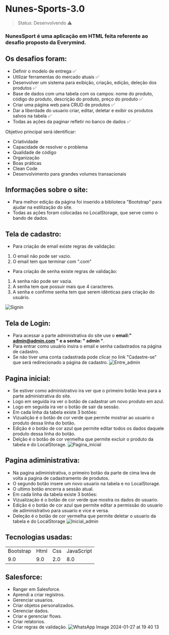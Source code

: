 # Nunes-Sports-3.0

> Status: Desenvolvendo ⚠️

### NunesSport é uma aplicação em HTML feita referente ao desafio proposto da Everymind.

## Os desafios foram:

+ Definir o modelo de entrega ✅
+ Utilizar ferramentas do mercado atuais ✅
+ Desenvolver um sistema para exibição, criação, edição, deleção dos produtos ✅
+ Base de dados com uma tabela com os campos: nome do produto, código do produto, descrição do produto, preço do produto ✅
+ Criar uma página web para CRUD de produtos ✅
+ Dar a liberdade do usuario criar, editar, deletar e exibir os produtos salvos na tabela ✅
+ Todas as ações da paginar refletir no banco de dados ✅

Objetivo principal será identificar:

+ Criatividade
+ Capacidade de resolver o problema
+ Qualidade de código
+ Organização
+ Boas práticas
+ Clean Code
+ Desenvolvimento para grandes volumes transacionais

## Informações sobre o site:

* Para melhor edição da página foi inserido a biblioteca "Bootstrap" para ajudar na estilização do site.
* Todas as ações foram colocadas no LocalStorage, que serve como o bando de dados.

## Tela de cadastro:

* Para criação de email existe regras de validação:
1) O email não pode ser vazio.
2) O email tem que terminar com ".com"
* Para criação de senha existe regras de validação:
1) A senha não pode ser vazia.
2) A senha tem que possuir mais que 4 caracteres.
3) A senha e confirme senha tem que serem idênticas para criação do usuário.

![Signin](https://github.com/Freitas-gui/Calisthenics-Movements/assets/145817464/c51e4e1f-fcc1-43c4-9636-c6f9b9c828b2)
 
## Tela de Login:

* Para acessar a parte administrativa do site use o **email:" admin@admin.com " e a senha: " admin "**.
* Para entrar como usuário insira o email e senha cadastrados na página de cadastro.
* Se não tiver uma conta cadastrada pode clicar no link "Cadastre-se" que será redirecionado a página de cadastro.
![Entre_admin](https://github.com/Freitas-gui/Calisthenics-Movements/assets/145817464/2e1ac758-ec63-4d52-9e05-93661614f2dc)

## Pagina inicial:

* Se estiver como administrativo ira ver que o primeiro botão leva para a parte administrativa do site.
* Logo em seguida ira ver o botão de cadastrar um novo produto em azul.
* Logo em seguida ira ver o botão de sair da sessão.
* Em cada linha da tabela existe 3 botões:
* Vizualição é o botão de cor verde que permite mostrar ao usuario o produto dessa linha do botão.
* Edição é o botão de cor azul que permite editar todos os dados daquele produto dessa linha do botão.
* Delção é o botão de cor vermelha que permite excluir o produto da tabela e do LocalStorage.
  ![Pagina_inicial](https://github.com/Freitas-gui/Calisthenics-Movements/assets/145817464/00d926c8-76aa-405b-8c59-1bbe669b16dd)


## Pagina adiministrativa: 

* Na pagina adiministrativa, o primeiro botão da parte de cima leva de volta a pagina de cadastramento de produtos.
* O segundo botão insere um novo usuario na tabela e no LocalStorage.
* O ultimo botão encerra a sessão atual.
* Em cada linha da tabela existe 3 botões:
* Vizualização é o botão de cor verde que mostra os dados do usuario.
* Edição é o botão de cor azul que permite editar a permissão do usuario de adiministrativo para usuario e vice e versa.
* Deleção é o botão de cor vermelha que permite deletar o usuario da tabela e do LocalStorage
 ![Inicial_admin](https://github.com/Freitas-gui/Calisthenics-Movements/assets/145817464/27b33bbf-6003-4f35-8c61-4f2525d71e17)


## Tecnologias usadas:

<table>
  <tr>
    <td>Bootstrap</td>
    <td>Html</td>
    <td>Css</td>
    <td>JavaScript</td>
  </tr>
  <tr>
    <td>9.0</td>
    <td>9.0</td>
    <td>2.0</td>
    <td>8.0</td>
  </tr>
</table>

## Salesforce:
* Ranger em Salesforce.
* Aprendi a criar registros.
* Gerenciar usuarios.
* Criar objetos personalizados.
* Gerenciar dados.
* Criar e gerenciar flows.
* Criar relatorios.
* Criar regras de validação.
![WhatsApp Image 2024-01-27 at 19 40 13](https://github.com/Nnunes55/Nunes-Sports-3.0/assets/145817464/e4e2b6d5-b5df-4772-8745-860939e462a5)
